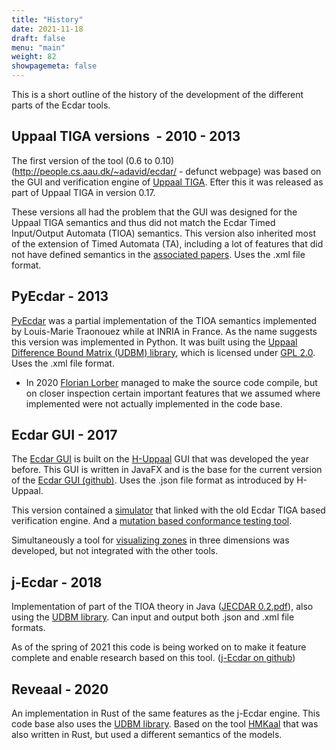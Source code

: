 ```yaml
---
title: "History"
date: 2021-11-18
draft: false
menu: "main"
weight: 82
showpagemeta: false
---
```


This is a short outline of the history of the development of the different parts of the Ecdar tools.

## Uppaal TIGA versions  - 2010 - 2013
The first version of the tool (0.6 to 0.10) (http://people.cs.aau.dk/~adavid/ecdar/ - defunct webpage) was based on the GUI and verification engine of [Uppaal TIGA](https://uppaal.org/features/#tiga). Efter this it was released as part of Uppaal TIGA in version 0.17.

These versions all had the problem that the GUI was designed for the Uppaal TIGA semantics and thus did not match the Ecdar Timed Input/Output Automata (TIOA) semantics. This version also inherited most of the extension of Timed Automata (TA), including a lot of features that did not have defined semantics in the [associated papers](http://ulrik.blog.aau.dk/ecdar/). Uses the .xml file format.

## PyEcdar - 2013
[PyEcdar](https://project.inria.fr/pyecdar/) was a partial implementation of the TIOA semantics implemented by Louis-Marie Traonouez while at INRIA in France. As the name suggests this version was implemented in Python. It was built using the [Uppaal Difference Bound Matrix (UDBM) library](https://github.com/UPPAALModelChecker/UDBM), which is licensed under [GPL 2.0](https://www.gnu.org/licenses/old-licenses/gpl-2.0.html).  Uses the .xml file format.

 * In 2020 [Florian Lorber](https://vbn.aau.dk/da/persons/139233) managed to make the source code compile, but on closer inspection certain important features that we assumed where implemented were not actually implemented in the code base.

## Ecdar GUI - 2017
The [Ecdar GUI](http://ulrik.blog.aau.dk/ecdar/ecdar-gui/) is built on the [H-Uppaal](http://ulrik.blog.aau.dk/h-uppaal/) GUI that was developed the year before. This GUI is written in JavaFX and is the base for the current version of the [Ecdar GUI (github)](https://github.com/Ecdar/Ecdar-GUI"). Uses the .json file format as introduced by H-Uppaal.

This version contained a <a href="http://people.cs.aau.dk/~ulrik/ecdar/StudentReports/Ecdar-VisualSimulator.pdf"> simulator</a> that linked with the old Ecdar TIGA based verification engine. And a <a href="http://eptcs.web.cse.unsw.edu.au/paper.cgi?GandALF18.11">mutation based conformance testing tool</a>.

Simultaneously a tool for [visualizing zones](http://ulrik.blog.aau.dk/ecdar/ecdar-gui/) in three dimensions was developed, but not integrated with the other tools.

## j-Ecdar - 2018

Implementation of part of the TIOA theory in Java ([JECDAR 0.2.pdf](https://projekter.aau.dk/projekter/files/305757029/JECDAR_0.2.pdf)), also using the [UDBM library](https://github.com/UPPAALModelChecker/UDBM). Can input and output both .json and .xml file formats.

As of the spring of 2021 this code is being worked on to make it feature complete and enable research based on this tool. ([j-Ecdar on github](https://github.com/Ecdar/j-Ecdar))

## Reveaal - 2020

An implementation in Rust of the same features as the j-Ecdar engine. This code base also uses the [UDBM library](https://github.com/UPPAALModelChecker/UDBM). Based on the tool [HMKaal](http://ulrik.blog.aau.dk/hmk/) that was also written in Rust, but used a different semantics of the models.

